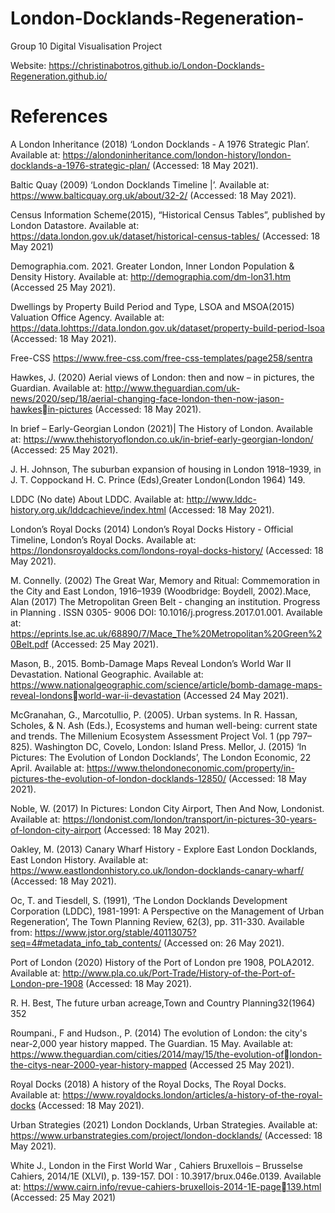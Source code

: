 # London-Docklands-Regeneration-
Group 10 Digital Visualisation Project

Website: https://christinabotros.github.io/London-Docklands-Regeneration.github.io/

# References 

A London Inheritance (2018) ‘London Docklands - A 1976 Strategic Plan’. Available at: 
https://alondoninheritance.com/london-history/london-docklands-a-1976-strategic-plan/ (Accessed: 18 
May 2021). 

Baltic Quay (2009) ‘London Docklands Timeline |’. Available at: https://www.balticquay.org.uk/about/32-2/
(Accessed: 18 May 2021). 
 
Census Information Scheme(2015), “Historical Census Tables”, published by London Datastore. Available at: 
https://data.london.gov.uk/dataset/historical-census-tables/ (Accessed: 18 May 2021) 

Demographia.com. 2021. Greater London, Inner London Population & Density History. Available at: 
http://demographia.com/dm-lon31.htm (Accessed 25 May 2021). 

Dwellings by Property Build Period and Type, LSOA and MSOA(2015) Valuation Office Agency. Available 
at: https://data.lohttps://data.london.gov.uk/dataset/property-build-period-lsoa (Accessed: 18 May 2021). 

Free-CSS https://www.free-css.com/free-css-templates/page258/sentra 

Hawkes, J. (2020) Aerial views of London: then and now – in pictures, the Guardian. Available at: 
http://www.theguardian.com/uk-news/2020/sep/18/aerial-changing-face-london-then-now-jason-hawkesin-pictures (Accessed: 18 May 2021).

In brief – Early-Georgian London (2021)| The History of London. Available 
at: https://www.thehistoryoflondon.co.uk/in-brief-early-georgian-london/ (Accessed: 25 May 2021).

J. H. Johnson, The suburban expansion of housing in London 1918–1939, in J. T. Coppockand H. C. Prince 
(Eds),Greater London(London 1964) 149.

LDDC (No date) About LDDC. Available at: http://www.lddc-history.org.uk/lddcachieve/index.html
(Accessed: 18 May 2021). 

London’s Royal Docks (2014) London’s Royal Docks History - Official Timeline, London’s Royal Docks. 
Available at: https://londonsroyaldocks.com/londons-royal-docks-history/ (Accessed: 18 May 2021). 

M. Connelly. (2002) The Great War, Memory and Ritual: Commemoration in the City and East London,
1916–1939 (Woodbridge: Boydell, 2002).Mace, Alan (2017) The Metropolitan Green Belt - changing an institution. Progress in Planning . ISSN 0305-
9006 DOI: 10.1016/j.progress.2017.01.001. Available at: 
https://eprints.lse.ac.uk/68890/7/Mace_The%20Metropolitan%20Green%20Belt.pdf (Accessed: 25 May 2021). 

Mason, B., 2015. Bomb-Damage Maps Reveal London’s World War II Devastation. National Geographic. 
Available at: https://www.nationalgeographic.com/science/article/bomb-damage-maps-reveal-londonsworld-war-ii-devastation (Accessed 24 May 2021). 

McGranahan, G., Marcotullio, P. (2005). Urban systems. In R. Hassan, Scholes, & N. Ash (Eds.), Ecosystems 
and human well-being: current state and trends. The Millenium Ecosystem Assessment Project Vol. 1 (pp 
797–825). Washington DC, Covelo, London: Island Press. Mellor, J. (2015) ‘In Pictures: The Evolution of London Docklands’, The London Economic, 22 April. Available 
at: https://www.thelondoneconomic.com/property/in-pictures-the-evolution-of-london-docklands-12850/ (Accessed: 18 May 2021). 
 
Noble, W. (2017) In Pictures: London City Airport, Then And Now, Londonist. Available at: 
https://londonist.com/london/transport/in-pictures-30-years-of-london-city-airport (Accessed: 18 May 2021). 
 
Oakley, M. (2013) Canary Wharf History - Explore East London Docklands, East London History. Available at: 
https://www.eastlondonhistory.co.uk/london-docklands-canary-wharf/ (Accessed: 18 May 2021). 
 
Oc, T. and Tiesdell, S. (1991), ‘The London Docklands Development Corporation (LDDC), 1981-1991: A 
Perspective on the Management of Urban Regeneration’, The Town Planning Review, 62(3), pp. 311-330. 
Available from: https://www.jstor.org/stable/40113075?seq=4#metadata_info_tab_contents/ (Accessed on: 26 May 2021).

Port of London (2020) History of the Port of London pre 1908, POLA2012. Available at: 
http://www.pla.co.uk/Port-Trade/History-of-the-Port-of-London-pre-1908 (Accessed: 18 May 2021). 

R. H. Best, The future urban acreage,Town and Country Planning32(1964) 352 

Roumpani., F and Hudson., P. (2014) The evolution of London: the city's near-2,000 year history mapped. 
The Guardian. 15 May. Available at: https://www.theguardian.com/cities/2014/may/15/the-evolution-oflondon-the-citys-near-2000-year-history-mapped (Accessed 25 May 2021). 

Royal Docks (2018) A history of the Royal Docks, The Royal Docks. Available at:
https://www.royaldocks.london/articles/a-history-of-the-royal-docks (Accessed: 18 May 2021).

Urban Strategies (2021) London Docklands, Urban Strategies. Available at: 
https://www.urbanstrategies.com/project/london-docklands/ (Accessed: 18 May 2021). 

White J., London in the First World War , Cahiers Bruxellois – Brusselse Cahiers, 2014/1E (XLVI), p. 139-157. 
DOI : 10.3917/brux.046e.0139. Available at: 
https://www.cairn.info/revue-cahiers-bruxellois-2014-1E-page139.html (Accessed: 25 May 2021) 

